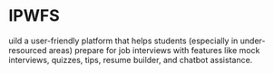 # IPWFS
uild a user-friendly platform that helps students (especially in under-resourced areas) prepare for job interviews with features like mock interviews, quizzes, tips, resume builder, and chatbot assistance.
